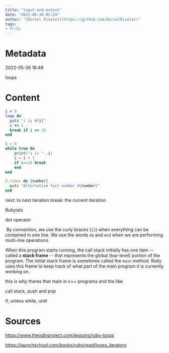 ```yaml
---
title: "input-and-output"
date: "2022-05-30 02:24"
author: "[Doriel Rivalet](https://github.com/DorielRivalet)"
tags:
- #ruby
---
```


# Metadata
2022-05-26 18:48

loops

# Content

```ruby
i = 0
loop do
  puts "i is #{i}"
  i += 1
  break if i == 10
end
```

```lua
i = 0
while true do
	print("i is "..i)
	i = i + 1
	if i==10 break
	end
end
```

```ruby
5.times do |number|
  puts "Alternative fact number #{number}"
end
```

next: to next iteration
break: the current iteration

Rubyists

dot operator

 By convention, we use the curly braces (`{}`) when everything can be contained in one line. We use the words `do` and `end` when we are performing multi-line operations.
 
 When this program starts running, the call stack initially has one item -- called a **stack frame** -- that represents the global (top-level) portion of the program. The initial stack frame is sometimes called the `main` method. Ruby uses this frame to keep track of what part of the main program it is currently working on.
 
 this is why theres that main in c++ programs and the like
 
call stack, push and pop

if, unless
while, until


# Sources

https://www.theodinproject.com/lessons/ruby-loops

https://launchschool.com/books/ruby/read/loops_iterators